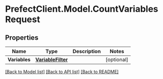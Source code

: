 # PrefectClient.Model.CountVariablesRequest

## Properties

Name | Type | Description | Notes
------------ | ------------- | ------------- | -------------
**Variables** | [**VariableFilter**](VariableFilter.md) |  | [optional] 

[[Back to Model list]](../README.md#documentation-for-models) [[Back to API list]](../README.md#documentation-for-api-endpoints) [[Back to README]](../README.md)

